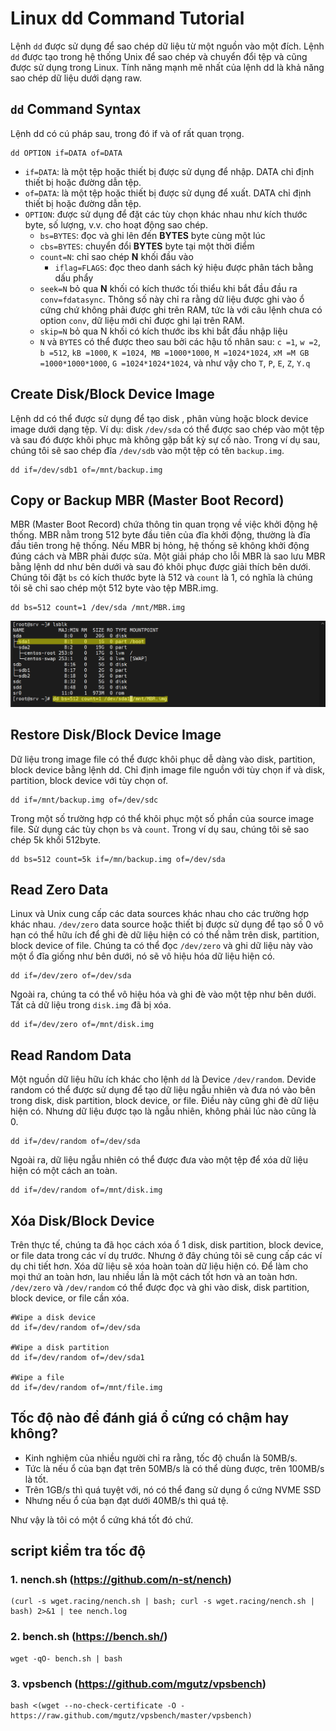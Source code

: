 # Linux dd Command Tutorial
Lệnh `dd` được sử dụng để sao chép dữ liệu từ một nguồn vào một đích. Lệnh `dd` được tạo trong hệ thống Unix để sao chép và chuyển đổi tệp và cũng được sử dụng trong Linux. Tính năng mạnh mẽ nhất của lệnh dd là khả năng sao chép dữ liệu dưới dạng raw.

## `dd` Command Syntax

Lệnh dd có cú pháp sau, trong đó if và of rất quan trọng.
```
dd OPTION if=DATA of=DATA
```

* `if=DATA`: là một tệp hoặc thiết bị được sử dụng để nhập. DATA chỉ định thiết bị hoặc đường dẫn tệp.
* `of=DATA`: là một tệp hoặc thiết bị được sử dụng để xuất. DATA chỉ định thiết bị hoặc đường dẫn tệp.
* `OPTION`: được sử dụng để đặt các tùy chọn khác nhau như kích thước byte, số lượng, v.v. cho hoạt động sao chép.
    * `bs=BYTES`: đọc và ghi lên đến **BYTES** byte cùng một lúc
    * `cbs=BYTES`: chuyển đổi **BYTES** byte tại một thời điểm 
    * `count=N`: chỉ sao chép **N** khối đầu vào
        * `iflag=FLAGS`: đọc theo danh sách ký hiệu được phân tách bằng dấu phẩy
    * `seek=N` bỏ qua **N** khối có kích thước tối thiểu khi bắt đầu đầu ra
    `conv=fdatasync`. Thông số này chỉ ra rằng dữ liệu được ghi vào ổ cứng chứ không phải được ghi trên RAM, tức là với câu lệnh chưa có option `conv`, dữ liệu mới chỉ được ghi lại trên RAM.
    * `skip=N` bỏ qua N khối có kích thước ibs khi bắt đầu nhập liệu
    * `N`  và  `BYTES`  có thể được theo sau bởi các hậu tố nhân sau: `c =1`, `w =2`, `b =512`, `kB =1000`, `K =1024`,` MB =1000*1000`, `M =1024*1024`, `xM =M GB =1000*1000*1000`, `G =1024*1024*1024`, và như vậy cho `T`, `P`, `E`, `Z`, `Y.q`

## Create Disk/Block Device Image
Lệnh dd có thể được sử dụng để tạo disk , phân vùng hoặc block device image dưới dạng tệp. Ví dụ: disk `/dev/sda` có thể được sao chép vào một tệp và sau đó được khôi phục mà không gặp bất kỳ sự cố nào. Trong ví dụ sau, chúng tôi sẽ sao chép đĩa `/dev/sdb` vào một tệp có tên `backup.img`.
```
dd if=/dev/sdb1 of=/mnt/backup.img
```

## Copy or Backup MBR (Master Boot Record)

MBR (Master Boot Record) chứa thông tin quan trọng về việc khởi động hệ thống. MBR nằm trong 512 byte đầu tiên của đĩa khởi động, thường là đĩa đầu tiên trong hệ thống. Nếu MBR bị hỏng, hệ thống sẽ không khởi động đúng cách và MBR phải được sửa. Một giải pháp cho lỗi MBR là sao lưu MBR bằng lệnh dd như bên dưới và sau đó khôi phục được giải thích bên dưới. Chúng tôi đặt `bs` có kích thước byte là 512 và `count` là 1, có nghĩa là chúng tôi sẽ chỉ sao chép một 512 byte vào tệp MBR.img.
```
dd bs=512 count=1 /dev/sda /mnt/MBR.img
```
![img lab](img/Screenshot_17.png)</br>

## Restore Disk/Block Device Image

Dữ liệu trong image file có thể được khôi phục dễ dàng vào disk, partition, block device bằng lệnh dd. Chỉ định image file nguồn với tùy chọn if và disk, partition, block device với tùy chọn of.
```
dd if=/mnt/backup.img of=/dev/sdc
```
Trong một số trường hợp có thể khôi phục một số phần của source image file. Sử dụng các tùy chọn `bs` và `count`. Trong ví dụ sau, chúng tôi sẽ sao chép 5k khối 512byte.
```
dd bs=512 count=5k if=/mn/backup.img of=/dev/sda
```
## Read Zero Data
Linux và Unix cung cấp các data sources khác nhau cho các trường hợp khác nhau. `/dev/zero` data source hoặc thiết bị được sử dụng để tạo số 0 vô hạn có thể hữu ích để ghi đè dữ liệu hiện có có thể nằm trên disk, partition, block device of file. Chúng ta có thể đọc `/dev/zero` và ghi dữ liệu này vào một ổ đĩa giống như bên dưới, nó sẽ vô hiệu hóa dữ liệu hiện có.
```
dd if=/dev/zero of=/dev/sda
```
Ngoài ra, chúng ta có thể vô hiệu hóa và ghi đè vào một tệp như bên dưới. Tất cả dữ liệu trong `disk.img` đã bị xóa.
```
dd if=/dev/zero of=/mnt/disk.img
```
## Read Random Data
Một nguồn dữ liệu hữu ích khác cho lệnh `dd` là Device `/dev/random`. Devide random có thể được sử dụng để tạo dữ liệu ngẫu nhiên và đưa nó vào bên trong disk, disk partition, block device, or file. Điều này cũng ghi đè dữ liệu hiện có. Nhưng dữ liệu được tạo là ngẫu nhiên, không phải lúc nào cũng là 0.
```
dd if=/dev/random of=/dev/sda
```
Ngoài ra, dữ liệu ngẫu nhiên có thể được đưa vào một tệp để xóa dữ liệu hiện có một cách an toàn.

```
dd if=/dev/random of=/mnt/disk.img
```
## Xóa Disk/Block Device
Trên thực tế, chúng ta đã học cách xóa ổ 1 disk, disk partition, block device, or file data trong các ví dụ trước. Nhưng ở đây chúng tôi sẽ cung cấp các ví dụ chi tiết hơn. Xóa dữ liệu sẽ xóa hoàn toàn dữ liệu hiện có. Để làm cho mọi thứ an toàn hơn, lau nhiều lần là một cách tốt hơn và an toàn hơn. `/dev/zero` và `/dev/random` có ​​thể được đọc và ghi vào disk, disk partition, block device, or file cần xóa.
```
#Wipe a disk device
dd if=/dev/random of=/dev/sda

#Wipe a disk partition
dd if=/dev/random of=/dev/sda1

#Wipe a file
dd if=/dev/random of=/mnt/file.img
```

## Tốc độ nào để đánh giá ổ cứng có chậm hay không?
* Kinh nghiệm của nhiều người chỉ ra rằng, tốc độ chuẩn là 50MB/s.
* Tức là nếu ổ của bạn đạt trên 50MB/s là có thể dùng được, trên 100MB/s là tốt.
* Trên 1GB/s thì quá tuyệt với, nó có thể đang sử dụng ổ cứng NVME SSD
* Nhưng nếu ổ của bạn đạt dưới 40MB/s thì quá tệ.

Như vậy là tôi có một ổ cứng khá tốt đó chứ.
## script kiểm tra tốc độ
### 1. nench.sh (https://github.com/n-st/nench)
```
(curl -s wget.racing/nench.sh | bash; curl -s wget.racing/nench.sh | bash) 2>&1 | tee nench.log
```
### 2. bench.sh (https://bench.sh/)
```
wget -qO- bench.sh | bash
```
### 3. vpsbench (https://github.com/mgutz/vpsbench)
```
bash <(wget --no-check-certificate -O - https://raw.github.com/mgutz/vpsbench/master/vpsbench)
```
